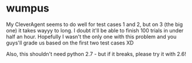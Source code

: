 wumpus
======

My CleverAgent seems to do well for test cases 1 and 2, but on 3 (the big
one) it takes wayyy to long. I doubt it'll be able to finish 100 trials in
under half an hour. Hopefully I wasn't the only one with this problem and
you guys'll grade us based on the first two test cases XD

Also, this shouldn't need python 2.7 - but if it breaks, please try it with
2.6!
